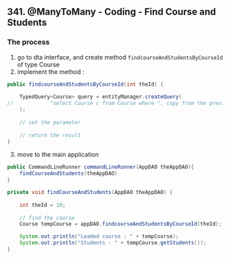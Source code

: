 ## 341. @ManyToMany - Coding - Find Course and Students

### The process 
1. go to dta interface, and create method `findcourseAndStudentsByCourseId` of type Course
2. implement the method : 
```java
public findcourseAndStudentsByCourseId(int theId) {
    
    TypedQuery<Course> query = entityManager.createQuery(
//            "select Course c from Course where ", copy from the previous methods 
    ); 
    
    // set the parameter 
    
    // return the result  
}
```
3. move to the main application 
```java
public CommandLineRunner commandLineRunner(AppDAO theAppDAO){
    findCourseAndStudents(theAppDAO)
}

private void findCourseAndStudents(AppDAO theAppDAO) {
    
    int theId = 10; 
    
    // find the course 
    Course tempCourse = appDAO.findcourseAndStudentsByCourseId(theId);

    System.out.println("Loaded course : " + tempCourse);
    System.out.println("Students : " + tempCourse.getStudents());
}
```